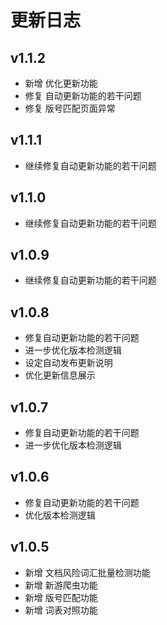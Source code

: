 # 更新日志
## v1.1.2

- 新增 优化更新功能
- 修复 自动更新功能的若干问题
- 修复 版号匹配页面异常

## v1.1.1

- 继续修复自动更新功能的若干问题

## v1.1.0

- 继续修复自动更新功能的若干问题

## v1.0.9

- 继续修复自动更新功能的若干问题

## v1.0.8

- 修复自动更新功能的若干问题
- 进一步优化版本检测逻辑
- 设定自动发布更新说明
- 优化更新信息展示

## v1.0.7

- 修复自动更新功能的若干问题
- 进一步优化版本检测逻辑

## v1.0.6

- 修复自动更新功能的若干问题
- 优化版本检测逻辑

## v1.0.5

- 新增 文档风险词汇批量检测功能
- 新增 新游爬虫功能
- 新增 版号匹配功能
- 新增 词表对照功能